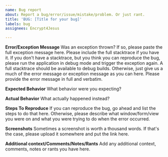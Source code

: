 ```yaml
---
name: Bug report
about: Report a bug/error/issue/mistake/problem. Or just rant.
title: 'BUG: [Title for your bug]'
labels: bug
assignees: Encrypt4Jesus

---
```


**Error/Exception Message**
Was an exception thrown? If so, please paste the full exception message here. 
Please include the full stacktrace if you have it. 
If you don't have a stacktrace, but you think you can reproduce the bug, please run the application in debug mode and trigger the exception again. A full stacktrace should be available to debug builds.
Otherwise, just give us a much of the error message or exception message as you can here.  Please provide the error message in full and verbatim.

**Expected Behavior**
What behavior were you expecting?

**Actual Behavior**
What actually happened instead?

**Steps To Reproduce**
If you can reproduce the bug, go ahead and list the steps to do that here. 
Otherwise, please describe what window/form/view you were on and what you were trying to do when the error occurred.

**Screenshots**
Sometimes a screenshot is worth a thousand words. If that's the case, please upload it somewhere and put the link here.

**Additional context/Comments/Notes/Rants**
Add any additional context, comments, notes or rants you have here.
